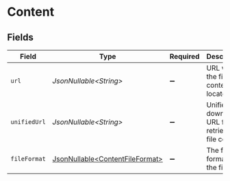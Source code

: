# Content


## Fields

| Field                                                                            | Type                                                                             | Required                                                                         | Description                                                                      | Example                                                                          |
| -------------------------------------------------------------------------------- | -------------------------------------------------------------------------------- | -------------------------------------------------------------------------------- | -------------------------------------------------------------------------------- | -------------------------------------------------------------------------------- |
| `url`                                                                            | *JsonNullable\<String>*                                                          | :heavy_minus_sign:                                                               | URL where the file content is located                                            | https://example.com/file.pdf                                                     |
| `unifiedUrl`                                                                     | *JsonNullable\<String>*                                                          | :heavy_minus_sign:                                                               | Unified download URL for retrieving file content.                                | https://api.stackone.com/unified/hris/employees/12345/documents/67890/download   |
| `fileFormat`                                                                     | [JsonNullable\<ContentFileFormat>](../../models/components/ContentFileFormat.md) | :heavy_minus_sign:                                                               | The file format of the file                                                      |                                                                                  |